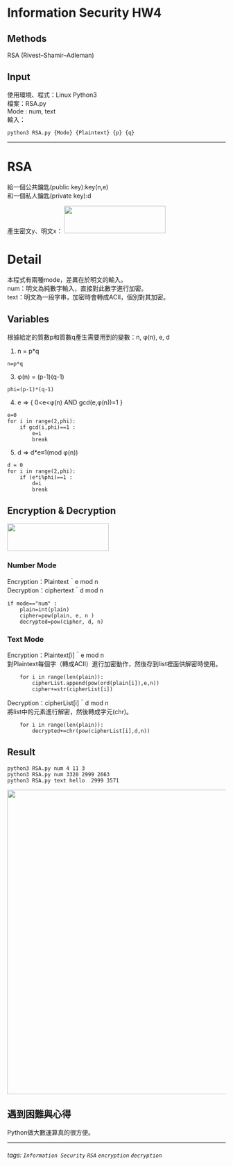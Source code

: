Information Security HW4
===
## Methods
RSA (Rivest–Shamir–Adleman)  

## Input
使用環境、程式：Linux  Python3  
檔案：RSA.py  
Mode : num, text  
輸入：  
```
python3 RSA.py {Mode} {Plaintext} {p} {q}
```
---
# RSA
給一個公共鑰匙(public key):key(n,e)  
和一個私人鑰匙(private key):d  

產生密文y、明文x： 
<img width="234" height="63" src="https://i.imgur.com/N4ncdb9.png">  
# Detail
本程式有兩種mode，差異在於明文的輸入。  
num：明文為純數字輸入，直接對此數字進行加密。  
text：明文為一段字串，加密時會轉成ACII，個別對其加密。  
## Variables
根據給定的質數p和質數q產生需要用到的變數：n, φ(n), e, d  
1. n = p*q  
```python=8
n=p*q
```
3. φ(n) = (p-1)(q-1)  
```python=10
phi=(p-1)*(q-1)
```
4. e => { 0<e<φ(n) AND gcd(e,φ(n))=1 }
```python=12
e=0
for i in range(2,phi):
    if gcd(i,phi)==1 :
        e=i
        break
```
5. d => d*e≡1(mod φ(n))
```python=18
d = 0
for i in range(2,phi):
    if (e*i%phi)==1 :
        d=i
        break
```

## Encryption & Decryption
<img width="234" height="63" src="https://i.imgur.com/N4ncdb9.png">  

### Number Mode
Encryption：Plaintext＾e mod n  
Decryption：ciphertext＾d mod n  
```python=25
if mode=="num" :
    plain=int(plain)
    cipher=pow(plain, e, n )
    decrypted=pow(cipher, d, n)
```

### Text Mode
Encryption：Plaintext[i]＾e mod n  
對Plaintext每個字（轉成ACII）進行加密動作，然後存到list裡面供解密時使用。  
```python=32
    for i in range(len(plain)):
        cipherList.append(pow(ord(plain[i]),e,n))
        cipher+=str(cipherList[i])
```
Decryption：cipherList[i]＾d mod n  
將list中的元素進行解密，然後轉成字元(chr)。
```python=36
    for i in range(len(plain)):
        decrypted+=chr(pow(cipherList[i],d,n))
```

## Result
```python3 RSA.py num 4 11 3```  
```python3 RSA.py num 3320 2999 2663```  
```python3 RSA.py text hello  2999 3571```  

<img width="650" height="700" src="https://i.imgur.com/EwJQoAC.png">  



## 遇到困難與心得
Python做大數運算真的很方便。  

---

###### tags: `Information Security` `RSA` `encryption` `decryption`



